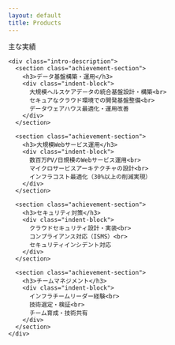 ```yaml
---
layout: default
title: Products
---
```


<div class="container">
  <div class="content">
    <div class="intro">主な実績</div>

    <div class="intro-description">
      <section class="achievement-section">
        <h3>データ基盤構築・運用</h3>
        <div class="indent-block">
          大規模ヘルスケアデータの統合基盤設計・構築<br>
          セキュアなクラウド環境での開発基盤整備<br>
          データウェアハウス最適化・運用改善
        </div>
      </section>

      <section class="achievement-section">
        <h3>大規模Webサービス運用</h3>
        <div class="indent-block">
          数百万PV/日規模のWebサービス運用<br>
          マイクロサービスアーキテクチャの設計<br>
          インフラコスト最適化（30%以上の削減実現）
        </div>
      </section>

      <section class="achievement-section">
        <h3>セキュリティ対策</h3>
        <div class="indent-block">
          クラウドセキュリティ設計・実装<br>
          コンプライアンス対応（ISMS）<br>
          セキュリティインシデント対応
        </div>
      </section>

      <section class="achievement-section">
        <h3>チームマネジメント</h3>
        <div class="indent-block">
          インフラチームリーダー経験<br>
          技術選定・検証<br>
          チーム育成・技術共有
        </div>
      </section>
    </div>
  </div>
</div>